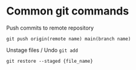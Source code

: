 # Common git commands

Push commits to remote repository

```
git push origin(remote name) main(branch name)
```

Unstage files / Undo `git add`

```
git restore --staged {file_name}
```